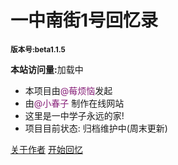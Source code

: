 
# **一中南街1号回忆录**
 <small>**版本号:beta1.1.5**</small>

**本站访问量:**<span id="twikoo_visitors">加载中</span>

- 本项目由<font color= #871F78>@莓烦恼</font>发起
- 由<font color= #871F78>@小春子</font> 制作在线网站
- 这里是一中学子永远的家!
- 项目目前状态: 归档维护中(周末更新)

[关于作者](https://www.springing.top)
[开始回忆](#一中南街1号回忆录)


